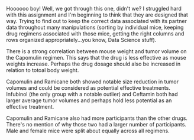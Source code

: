 Hoooooo boy! Well, we got through this one, didn't we? I struggled hard with this assignment and I'm beginning to think that they are designed that way. Trying to find out to keep the correct data associated with its partner data throughout many manipulations (sorting by individual mice, keeping drug regimens associated with those mice, getting the right columns and rows organized appropriately...you know, Data Science stuff). 

There is a strong correlation between mouse weight and tumor volume on the Capomulin regimen. This says that the drug is less effective as mouse weights increase. Perhaps the drug dosage should also be increased in relation to totoal body weight. 

Capomulin and Ramicane both showed notable size reduction in tumor volumes and could be considered as potential effective treatments. Infubinol (the only group with a notable outlier) and Ceftamin both had larger average tumor volumes and perhaps hold less potential as an effective treatment. 

Capomulin and Ramicane also had more participants than the other drugs. There's no mention of why those two had a larger number of participants. Male and female mice were split about equally across all regimens. 

